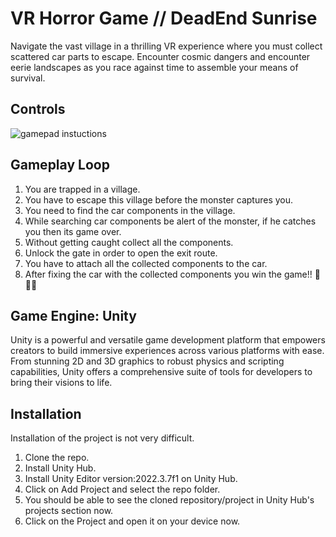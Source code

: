 # VR Horror Game // DeadEnd Sunrise
Navigate the vast village in a thrilling VR experience where you must collect scattered car parts to escape. 
Encounter cosmic dangers and encounter eerie landscapes as you race against time to assemble your means of survival.
## Controls
![gamepad instuctions](https://github.com/Ritvikyt/VR_Horror0/assets/89725172/5fea41e0-e0c8-422d-8542-497e042a1594)


## Gameplay Loop
1. You are trapped in a village.
2. You have to escape this village before the monster captures you.
3. You need to find the car components in the village.
4. While searching car components be alert of the monster, if he catches you then its game over.
5. Without getting caught collect all the components.
6. Unlock the gate in order to open the exit route.
7. You have to attach all the collected components to the car.
8. After fixing the car with the collected components you win the game!! 🎉🥳🥳

## Game Engine: Unity
Unity is a powerful and versatile game development platform that empowers creators to build immersive experiences across various platforms with ease. From stunning 2D and 3D graphics to robust physics and scripting capabilities, Unity offers a comprehensive suite of tools for developers to bring their visions to life.

## Installation 
Installation of the project is not very difficult.
1. Clone the repo.
2. Install Unity Hub.
3. Install Unity Editor version:2022.3.7f1 on Unity Hub.
4. Click on Add Project and select the repo folder.
5. You should be able to see the cloned repository/project in Unity Hub's projects section now.
6. Click on the Project and open it on your device now.

